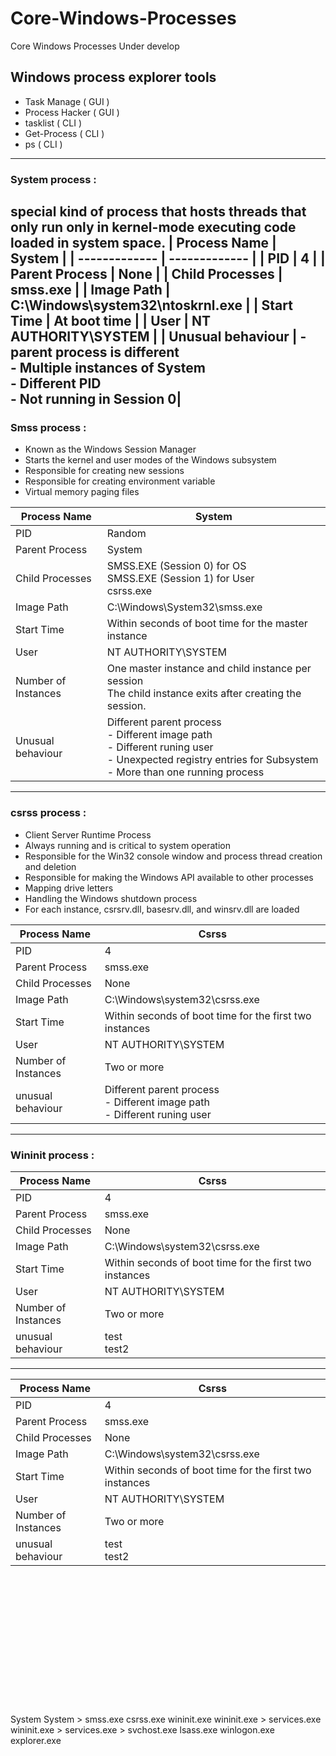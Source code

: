 # Core-Windows-Processes
Core Windows Processes Under develop

## Windows process explorer tools

+ Task Manage ( GUI )
+ Process Hacker ( GUI )
+ tasklist ( CLI )
+ Get-Process ( CLI )
+ ps  ( CLI )


-----------------------------------------
###  System process :
special kind of process that hosts threads that only run only in kernel-mode executing code loaded in system space.
| Process Name  | System |
| ------------- | ------------- |
| PID | 4 |
| Parent Process | None |
|  Child Processes | smss.exe |
| Image Path  | C:\Windows\system32\ntoskrnl.exe |
| Start Time | At boot time |
| User | NT AUTHORITY\SYSTEM |
| Unusual behaviour  | - parent process is different <br> - Multiple instances of System <br> - Different PID <BR> - Not running in Session 0|
-----------------------------------------

  
### Smss process :   
+ Known as the Windows Session Manager
+ Starts the kernel and user modes of the Windows subsystem
+ Responsible for creating new sessions
+ Responsible for creating environment variable
+ Virtual memory paging files
  
| Process Name  | System |
| ------------- | ------------- |
| PID | Random |
| Parent Process | System |
| Child Processes | SMSS.EXE (Session 0) for OS <br> SMSS.EXE (Session 1) for User <br> csrss.exe |
| Image Path  |C:\Windows\System32\smss.exe |
| Start Time | Within seconds of boot time for the master instance |
| User | NT AUTHORITY\SYSTEM |
| Number of Instances | One master instance and child instance per session <br> The child instance exits after creating the session. |
| Unusual behaviour  | Different parent process <br> - Different image path <br> - Different runing user <br> - Unexpected registry entries for Subsystem <br> - More than one running process  |
-----------------------------------------
  
  
  ### csrss process :
  + Client Server Runtime Process
  + Always running and is critical to system operation
  + Responsible for the Win32 console window and process thread creation and deletion
  + Responsible for making the Windows API available to other processes
  + Mapping drive letters
  + Handling the Windows shutdown process
  + For each instance, csrsrv.dll, basesrv.dll, and winsrv.dll are loaded 
  
  
  

| Process Name  | Csrss |
| ------------- | ------------- |
| PID | 4 |
| Parent Process | smss.exe |
|  Child Processes | None |
| Image Path  | C:\Windows\system32\csrss.exe |
| Start Time | Within seconds of boot time for the first two instances  |
| User | NT AUTHORITY\SYSTEM |
| Number of Instances |  Two or more |
| unusual behaviour  | Different parent process <br> - Different image path <br> - Different runing user |
------------------------------------------

 ### Wininit process : 
  


| Process Name  | Csrss |
| ------------- | ------------- |
| PID | 4 |
| Parent Process | smss.exe |
|  Child Processes | None |
| Image Path  | C:\Windows\system32\csrss.exe |
| Start Time | Within seconds of boot time for the first two instances  |
| User | NT AUTHORITY\SYSTEM |
| Number of Instances |  Two or more |
| unusual behaviour  | test <br> test2 |
------------------------------------------




| Process Name  | Csrss |
| ------------- | ------------- |
| PID | 4 |
| Parent Process | smss.exe |
|  Child Processes | None |
| Image Path  | C:\Windows\system32\csrss.exe |
| Start Time | Within seconds of boot time for the first two instances  |
| User | NT AUTHORITY\SYSTEM |
| Number of Instances |  Two or more |
| unusual behaviour  | test <br> test2 |




<br> <br> <br> <br> <br> <br> <br> <br> <br> <br> <br ><br> <br>
System
System > smss.exe
csrss.exe
wininit.exe
wininit.exe > services.exe
wininit.exe > services.exe > svchost.exe
lsass.exe
winlogon.exe
explorer.exe
